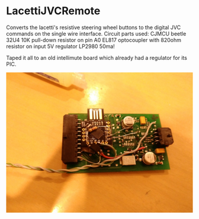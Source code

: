# LacettiJVCRemote
 

Converts the lacetti's resistive steering wheel buttons to the digital JVC commands on the single wire interface.
Circuit parts used:
CJMCU beetle 32U4
10K pull-down resistor on pin A0
EL817 optocoupler with 820ohm resistor on input
5V regulator LP2980 50ma!


Taped it all to an old intellimute board which already had a regulator for its PIC.


![board](img/integrated.jpg?raw=true "board") 